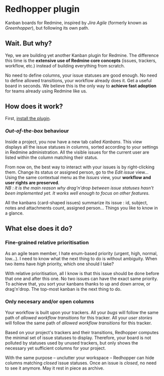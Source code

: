 # Redhopper plugin

Kanban boards for Redmine, inspired by *Jira Agile* (formerly known as *Greenhopper*), but following its own path.

## Wait. But why?

Yep, we are building yet another Kanban plugin for Redmine. The difference this time is the **extensive use of Redmine core concepts** (issues, trackers, workflow, etc.) instead of building everything from scratch.

No need to define columns, your issue statuses are good enough. No need to define allowed transitions, your workflow already does it. Get a useful board in seconds. We believe this is the only way to **achieve fast adoption** for teams already using Redmine like us.

## How does it work?

First, [install the plugin](http://www.redmine.org/projects/redmine/wiki/Plugins#Installing-a-plugin).

### *Out-of-the-box* behaviour

Inside a project, you now have a new tab called *Kanbans*. This view displays all the issue statuses in columns, sorted according to your settings in Redmine administration. All the visible issues for the current user are listed within the column matching their status.

From now on, the best way to interact with your issues is by right-clicking them. Change its status or assigned person, go to the *Edit issue* view… Using the same contextual menu as the *Issues* view, your **workflow and user rights are preserved**.  
*NB : it is the main reason why drag'n'drop between issue statuses hasn't been implemented yet. It works well enough to focus on other features.*

All the kanbans (card-shaped issues) summarize its issue : id, subject, notes and attachments count, assigned person… Things you like to know in a glance.

## What else does it do?

### Fine-grained relative prioritisation

As an agile team member, I hate enum-based priority (urgent, high, normal, low…). I need to know what the next thing to do is without ambiguity. When two items have *high* priority, which one should I take?

With relative prioritisation, all I know is that this issue should be done before that one and after this one. No two issues can have the exact same priority. To achieve that, you sort your kanbans thanks to up and down arrow, or drag'n'drop. The top-most kanban is the next thing to do.

### Only necesary and/or open columns

Your workflow is built upon your trackers. All your *bugs* will follow the same path of *allowed workflow transitions* for this tracker. All your *user stories* will follow the same path of *allowed workflow transitions* for this tracker.

Based on your project's trackers and their transitions, Redhopper computes the minimal set of issue statuses to display. Therefore, your board is not polluted by statuses used by unused trackers, but only shows the necessary yet sufficient columns for your project.

With the same purpose – unclutter your workspace – Redhopper can hide columns matching *closed* issue statuses. Once an issue is *closed*, no need to see it anymore. May it rest in piece as archive.
